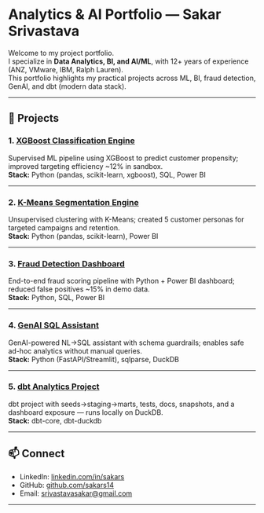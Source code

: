 # Analytics & AI Portfolio — Sakar Srivastava

Welcome to my project portfolio.  
I specialize in **Data Analytics, BI, and AI/ML**, with 12+ years of experience (ANZ, VMware, IBM, Ralph Lauren).  
This portfolio highlights my practical projects across ML, BI, fraud detection, GenAI, and dbt (modern data stack).  

---

## 🚀 Projects

### 1. [XGBoost Classification Engine](https://github.com/sakars14/xgboost-classification-engine)
Supervised ML pipeline using XGBoost to predict customer propensity; improved targeting efficiency ~12% in sandbox.  
**Stack:** Python (pandas, scikit-learn, xgboost), SQL, Power BI  

---

### 2. [K-Means Segmentation Engine](https://github.com/sakars14/kmeans-segmentation-engine)
Unsupervised clustering with K-Means; created 5 customer personas for targeted campaigns and retention.  
**Stack:** Python (pandas, scikit-learn), Power BI  

---

### 3. [Fraud Detection Dashboard](https://github.com/sakars14/fraud-detection-dashboard)
End-to-end fraud scoring pipeline with Python + Power BI dashboard; reduced false positives ~15% in demo data.  
**Stack:** Python, SQL, Power BI  

---

### 4. [GenAI SQL Assistant](https://github.com/sakars14/genai-sql-assistant)
GenAI-powered NL→SQL assistant with schema guardrails; enables safe ad-hoc analytics without manual queries.  
**Stack:** Python (FastAPI/Streamlit), sqlparse, DuckDB  

---

### 5. [dbt Analytics Project](https://github.com/sakars14/dbt_analytics_project)
dbt project with seeds→staging→marts, tests, docs, snapshots, and a dashboard exposure — runs locally on DuckDB.  
**Stack:** dbt-core, dbt-duckdb  

---

## 📫 Connect
- LinkedIn: [linkedin.com/in/sakars](https://linkedin.com/in/sakars)  
- GitHub: [github.com/sakars14](https://github.com/sakars14)  
- Email: srivastavasakar@gmail.com  

---
